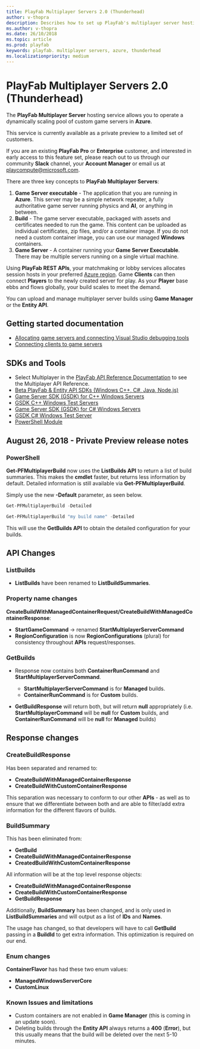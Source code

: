 ```yaml
---
title: PlayFab Multiplayer Servers 2.0 (Thunderhead)
author: v-thopra
description: Describes how to set up PlayFab's multiplayer server hosting service (Thunderhead), which allows you to operate a dynamically scaling pool of custom game servers in Azure.
ms.author: v-thopra
ms.date: 26/10/2018
ms.topic: article
ms.prod: playfab
keywords: playfab. multiplayer servers, azure, thunderhead
ms.localizationpriority: medium
---
```


# PlayFab Multiplayer Servers 2.0 (Thunderhead)

The **PlayFab Multiplayer Server** hosting service allows you to operate a dynamically scaling pool of custom game servers in **Azure**.

This service is currently available as a private preview to a limited set of customers. 

If you are an existing **PlayFab Pro** or **Enterprise** customer, and interested in early access to this feature set, please reach out to us through our community **Slack** channel, your **Account Manager** or email us at [playcompute@microsoft.com](mailto:playcompute@microsoft.com).

There are three key concepts to **PlayFab Multiplayer Servers**:

1. **Game Server executable** - The application that you are running in **Azure**. This server may be a simple network repeater, a fully authoritative game server running physics and **AI**, or anything in between.
2. **Build** - The game server executable, packaged with assets and certificates needed to run the game. This content can be uploaded as individual certificates, zip files, and/or a container image. If you do not need a custom container image, you can use our managed **Windows** containers.
3. **Game Server** - A container running your **Game Server Executable**. There may be multiple servers running on a single virtual machine.

Using **PlayFab REST APIs**, your matchmaking or lobby services allocates session hosts in your preferred [Azure region](https://azure.microsoft.com/en-us/global-infrastructure/regions/). Game **Clients** can then connect **Players** to the newly created server for play. As your **Player** base ebbs and flows globally, your build scales to meet the demand.

You can upload and manage multiplayer server builds using **Game Manager** or the **Entity API**.

## Getting started documentation

- [Allocating game servers and connecting Visual Studio debugging tools](allocating-game-servers-and-configuring-vs-debugging-tools.md)
- [Connecting clients to game servers](connecting-clients-to-game-servers.md)

## SDKs and Tools

- Select Multiplayer in the [PlayFab API Reference Documentation](../../../api-references/index.md) to see the Multiplayer API Reference.
- [Beta PlayFab & Entity API SDKs (Windows C++, C#, Java, Node.js)](https://s3-us-west-2.amazonaws.com/api-playfab-com-craft-files/FileAssets/BetaSDKs-180827.zip)
- [Game Server SDK (GSDK) for C++ Windows Servers](https://s3-us-west-2.amazonaws.com/api-playfab-com-craft-files/FileAssets/microsoft.playfab.gaming.gsdk.cpp.0.0.0-beta-180613.zip)
- [GSDK C++ Windows Test Servers](https://s3-us-west-2.amazonaws.com/api-playfab-com-craft-files/FileAssets/windows_cpp_testapps_180829.zip)
- [Game Server SDK (GSDK) for C# Windows Servers](https://s3-us-west-2.amazonaws.com/api-playfab-com-craft-files/FileAssets/microsoft.playfab.gaming.gsdk.csharp.1.0.180600004.zip)
- [GSDK C# Windows Test Server](https://s3-us-west-2.amazonaws.com/api-playfab-com-craft-files/FileAssets/csWindowsRunnerGame.zip)
- [PowerShell Module](https://www.powershellgallery.com/packages/PlayFabMultiplayer/)

## August 26, 2018 - Private Preview release notes

### PowerShell

**Get-PFMultiplayerBuild** now uses the **ListBuilds API** to return a list of build summaries. This makes the **cmdlet** faster, but returns less information by default. Detailed information is still available via **Get-PFMultiplayerBuild**.

Simply use the new **-Default** parameter, as seen below.

```powershell
Get-PFMultiplayerBuild -Detailed

Get-PFMultiplayerBuild "my build name" -Detailed
```

This will use the **GetBuilds API** to obtain the detailed configuration for your builds.

## API Changes

### ListBuilds

- **ListBuilds** have been renamed to **ListBuildSummaries**.

### Property name changes

**CreateBuildWithManagedContainerRequest/CreateBuildWithManagedContainerResponse**:

- **StartGameCommand** -> renamed **StartMultiplayerServerCommand**
- **RegionConfiguration** is now **RegionConfigurations** (plural) for consistency throughout **APIs** request/responses.

### GetBuilds

- Response now contains both **ContainerRunCommand** and **StartMultiplayerServerCommand**.
  - **StartMultiplayerServerCommand** is for **Managed** builds.
  - **ContainerRunCommand** is for **Custom** builds.

 - **GetBuildResponse** will return both, but will return **null** appropriately (i.e. **StartMultiplayerCommand** will be **null** for **Custom** builds, and **ContainerRunCommand** will be **null** for **Managed** builds)

## Response changes

### CreateBuildResponse

Has been separated and renamed to:

- **CreateBuildWithManagedContainerResponse**
- **CreateBuildWithCustomContainerResponse**

This separation was necessary to conform to our other **APIs** - as well as to ensure that we differentiate between both and are able to filter/add extra information for the different flavors of builds.

### BuildSummary

This has been eliminated from:

- **GetBuild**
- **CreateBuildWithManagedContainerResponse**
- **CreatedBuildWithCustomContainerResponse**

All information will be at the top level response objects:

- **CreateBuildWithManagedContainerResponse**
- **CreateBuildWithCustomContainerResponse**
- **GetBuildResponse**

Additionally, **BuildSummary** has been changed, and is only used in **ListBuildSummaries** and will output as a list of **IDs** and **Names**. 

The usage has changed, so that developers will have to call **GetBuild** passing in a **BuildId** to get extra information. This optimization is required on our end.

### Enum changes

**ContainerFlavor** has had these two enum values:

- **ManagedWindowsServerCore**
- **CustomLinux**

### Known Issues and limitations

- Custom containers are not enabled in **Game Manager** (this is coming in an update soon).
- Deleting builds through the **Entity API** always returns a **400** (**Error**), but this usually means that the build will be deleted over the next 5-10 minutes.